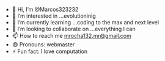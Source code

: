 - 👋 Hi, I’m @Marcos323232
- 👀 I’m interested in ...evolutioninig
- 🌱 I’m currently learning ...coding to the max and next level
- 💞️ I’m looking to collaborate on ...everything I can 
- 📫 How to reach me mrocha132.mr@gmail.com
- 😄 Pronouns: webmaster
- ⚡ Fun fact: I love computation

<!---
Marcos323232/Marcos323232 is a ✨ special ✨ repository because its `README.md` (this file) appears on your GitHub profile.
You can click the Preview link to take a look at your changes.
--->
